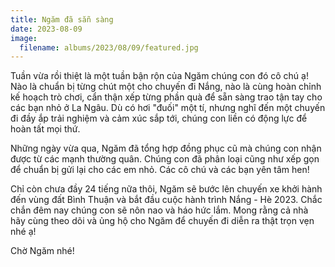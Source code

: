```yaml
---
title: Ngăm đã sẵn sàng
date: 2023-08-09
image:
  filename: albums/2023/08/09/featured.jpg
---
```


Tuần vừa rồi thiệt là một tuần bận rộn của Ngăm chúng con đó cô chú ạ! Nào là chuẩn bị từng chút một cho chuyến đi Nắng,
nào là cùng hoàn chỉnh kế hoạch trò chơi, cẩn thận xếp từng phần quà để sẵn sàng trao tận tay cho các bạn nhỏ ở La Ngâu.
Dù có hơi "đuối" một tí, nhưng nghĩ đến một chuyến đi đầy ắp trải nghiệm và cảm xúc sắp tới, chúng con liền có động lực
để hoàn tất mọi thứ.

Những ngày vừa qua, Ngăm đã tổng hợp đồng phục cũ mà chúng con nhận được từ các mạnh thường quân. Chúng con đã phân loại
cũng như xếp gọn để chuẩn bị gửi lại cho các em nhỏ. Các cô chú và các bạn yên tâm hen!

Chỉ còn chưa đầy 24 tiếng nữa thôi, Ngăm sẽ bước lên chuyến xe khởi hành đến vùng đất Bình Thuận và bắt đầu cuộc hành
trình Nắng - Hè 2023. Chắc chắn đêm nay chúng con sẽ nôn nao và háo hức lắm. Mong rằng cả nhà hãy cùng theo dõi và ủng
hộ cho Ngăm để chuyến đi diễn ra thật trọn vẹn nhé ạ!

Chờ Ngăm nhé!

